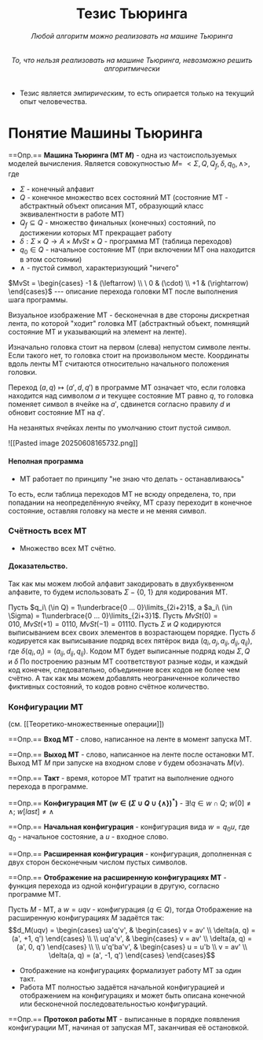 <h1> <center>Тезис Тьюринга</center> </h1>
<h6> <center> Любой алгоритм можно реализовать на машине Тьюринга</center> </h6>
<h6> <center>То, что нельзя реализовать на машине Тьюринга, невозможно решить алгоритмически</center> </h6>

- Тезис является *эмпирическим*, то есть опирается только на текущий опыт человечества.

# Понятие Машины Тьюринга

==Опр.== **Машина Тьюринга (МТ $M$)** - одна из частоиспользуемых моделей вычисления. Является совокупностью $M =\ <\Sigma, Q, Q_f, \delta, q_0, \wedge>$, где
- $\Sigma$ - конечный алфавит
- $Q$ - конечное множество всех состояний МТ (состояние МТ - абстрактный объект описания МТ, образующий класс эквивалентности в работе МТ)
- $Q_f \subseteq Q$ -  множество финальных (конечных) состояний, по достижении которых МТ прекращает работу
- $\delta : \Sigma \times Q \rightarrow A \times MvSt \times Q$ - программа МТ (таблица переходов)
- $q_0 \in Q$ - начальное состояние МТ (при включении МТ она находится в этом состоянии)
- $\wedge$ - пустой символ, характеризующий "ничего"


$MvSt = \begin{cases} -1 & (\leftarrow) \\ \ 0 & (\cdot) \\ +1 & (\rightarrow) \end{cases}$    --- описание перехода  головки МТ после выполнения шага программы.

Визуальное изображение МТ - бесконечная в две стороны дискретная лента, по которой "ходит" головка МТ (абстрактный объект, помнящий состояние МТ и указывающий на элемент на ленте).

Изначально головка стоит на первом (слева) непустом символе ленты. Если такого нет, то головка стоит на произвольном месте. Координаты вдоль ленты МТ считаются относительно начального положения головки.

Переход $(a, q) \mapsto (a', d, q')$ в программе МТ означает что, если головка находится над символом $a$ и текущее состояние МТ равно $q$, то головка поменяет символ в ячейке на $a'$, сдвинется согласно правилу $d$ и обновит состояние МТ на $q'$.

На незанятых ячейках ленты по умолчанию стоит пустой символ.

![[Pasted image 20250608165732.png]]

#### Неполная программа

- МТ работает по принципу "не знаю что делать - останавливаюсь"

То есть, если таблица переходов МТ не всюду определена, то, при попадании на неопределённую ячейку, МТ сразу переходит в конечное состояние, оставляя головку на месте и не меняя символ.

### Счётность всех МТ

- Множество всех МТ счётно.

#### Доказательство.

Так как мы можем любой алфавит закодировать в двухбуквенном алфавите, то будем использовать $\Sigma - \{0,\ 1\}$ для кодирования МТ.

Пусть $q_i\ (\in Q) = 1\underbrace{0 ... 0}\limits_{2i+2}1$, а $a_i\ (\in \Sigma) = 1\underbrace{0 ... 0}\limits_{2i+3}1$. Пусть $MvSt(0) = 010, \ MvSt(+1) = 0110,\ MvSt(-1) = 01110$. Пусть $\Sigma$ и $Q$ кодируются выписыванием всех своих элементов в возрастающем порядке. Пусть $\delta$ кодируется как выписывание подряд всех пятёрок вида $(q_i, a_j, a_{ij}, d_{ij}, q_{ij})$, где $\delta(q_i, a_i) = (a_{ij}, d_{ij}, q_{ij})$. Кодом МТ будет выписанные подряд коды $\Sigma, Q$ и $\delta$  По построению разным МТ соответствуют разные коды, и каждый код конечен, следовательно, объединение всех кодов не более чем счётно. А так как мы можем добавлять неограниченное количество фиктивных состояний, то кодов ровно счётное количество.

### Конфигурации МТ
(см. [[Теоретико-множественные операции]])

==Опр.== **Вход МТ** - слово, написанное на ленте в момент запуска МТ.

==Опр.== **Выход МТ** - слово, написанное на ленте после остановки МТ. Выход МТ $M$ при запуске на входном слове $v$ будем обозначать $M(v)$.

==Опр.== **Такт** - время, которое МТ тратит на выполнение одного перехода в программе.

==Опр.== **Конфигурация МТ ($w \in (\Sigma \cup Q \cup\{\wedge\})^*$)** - $\exists !q \in w \cap Q;\ w[0] \neq \wedge;\ w[last] \neq \wedge$

==Опр.== **Начальная конфигурация** - конфигурация вида $w = q_0u$, где $q_0$ - начальное состояние, а $u$ - входное слово.

==Опр.== **Расширенная конфигурация** - конфигурация, дополненная с двух сторон бесконечным числом пустых символов.

==Опр.== **Отображение на расширенную конфигурациях МТ** - функция перехода из одной конфигурации в другую, согласно программе МТ.

Пусть $M$ - МТ, а $w = uqv$ - конфигурация ($q \in Q$), тогда Отображение на расширенную конфигурациях $M$ задаётся так:
$$d_M(uqv) = 
\begin{cases} 
ua'q'v', & \begin{cases} v = av' \\ \delta(a, q) = (a', +1, q')
\end{cases} \\ \\
uq'a'v', & \begin{cases} v = av' \\ \delta(a, q) = (a', 0, q')
\end{cases} \\ \\
u'q'ba'v', & \begin{cases} u = u'b \\ v = av' \\ \delta(a, q) = (a', -1, q')
\end{cases}
\end{cases}$$

- Отображение на конфигурациях формализует работу МТ за один такт. 
- Работа МТ полностью задаётся начальной конфигурацией и отображением на конфигурациях и может быть описана конечной или бесконечной последовательностью конфигураций.


==Опр.== **Протокол работы МТ** - выписанные в порядке появления конфигурации МТ, начиная от запуская МТ, заканчивая её остановкой.

